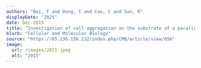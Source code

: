 ```yaml
---
authors: "Bai, F and Dong, C and Cao, C and Sun, R"
displayDate: "2025"
date: Dec-2015
title: "Investigation of cell aggregation on the substrate of a parallel-plate flow chamber."
blurb: "Cellular and Molecular Biology"
source: "https://85.236.156.232/index.php/CMB/article/view/656"
image:
  url: /images/2015.jpeg
  alt: "2015"
---
```

